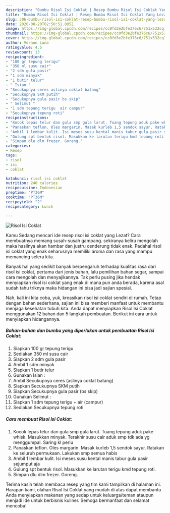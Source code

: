 ```yaml
---
description: "Bumbu Risol Isi Coklat | Resep Bumbu Risol Isi Coklat Yang Lezat"
title: "Bumbu Risol Isi Coklat | Resep Bumbu Risol Isi Coklat Yang Lezat"
slug: 306-bumbu-risol-isi-coklat-resep-bumbu-risol-isi-coklat-yang-lezat
date: 2020-08-20T02:50:51.895Z
image: https://img-global.cpcdn.com/recipes/cc0fd3e2bfe376c6/751x532cq70/risol-isi-coklat-foto-resep-utama.jpg
thumbnail: https://img-global.cpcdn.com/recipes/cc0fd3e2bfe376c6/751x532cq70/risol-isi-coklat-foto-resep-utama.jpg
cover: https://img-global.cpcdn.com/recipes/cc0fd3e2bfe376c6/751x532cq70/risol-isi-coklat-foto-resep-utama.jpg
author: Vernon Luna
ratingvalue: 4.5
reviewcount: 13
recipeingredient:
- "100 gr tepung terigu"
- "350 ml susu cair"
- "2 sdm gula pasir"
- "1 sdm minyak"
- "1 butir telur"
- " Isian "
- "Secukupnya ceres aslinya coklat batang"
- "Secukupnya SKM putih"
- "Secukupnya gula pasir bs skip"
- " Selimut "
- "1 sdm tepung terigu  air campur"
- "Secukupnya tepung roti"
recipeinstructions:
- "Kocok lepas telur dan gula smp gula larut. Tuang tepung aduk pake whisk. Masukkan minyak. Terakhir susu cair aduk smp tdk ada yg menggumpal. Saring kl perlu"
- "Panaskan teflon. Oles margarin. Masak kurleb 1,5 sendok sayur. Ratakan ke seluruh permukaan. Lakukan smp semua habis"
- "Ambil 1 lembar kulit. Isi meses susu kental manis tabur gula pasir sejumput aja"
- "Gulung spt bentuk risol. Masukkan ke larutan terigu kmd tepung roti."
- "Simpan dlu dlm frezer. Goreng."
categories:
- Resep
tags:
- risol
- isi
- coklat

katakunci: risol isi coklat 
nutrition: 240 calories
recipecuisine: Indonesian
preptime: "PT36M"
cooktime: "PT36M"
recipeyield: "2"
recipecategory: Lunch

---
```



![Risol Isi Coklat](https://img-global.cpcdn.com/recipes/cc0fd3e2bfe376c6/751x532cq70/risol-isi-coklat-foto-resep-utama.jpg)

Kamu Sedang mencari ide resep risol isi coklat yang Lezat? Cara membuatnya memang susah-susah gampang. sekiranya keliru mengolah maka hasilnya akan hambar dan justru cenderung tidak enak. Padahal risol isi coklat yang enak seharusnya memiliki aroma dan rasa yang mampu memancing selera kita.

Banyak hal yang sedikit banyak berpengaruh terhadap kualitas rasa dari risol isi coklat, pertama dari jenis bahan, lalu pemilihan bahan segar, sampai cara mengolah dan menyajikannya. Tak perlu pusing jika hendak menyiapkan risol isi coklat yang enak di mana pun anda berada, karena asal sudah tahu triknya maka hidangan ini bisa jadi sajian spesial.




Nah, kali ini kita coba, yuk, kreasikan risol isi coklat sendiri di rumah. Tetap dengan bahan sederhana, sajian ini bisa memberi manfaat untuk membantu menjaga kesehatan tubuh kita. Anda dapat menyiapkan Risol Isi Coklat menggunakan 12 bahan dan 5 langkah pembuatan. Berikut ini cara untuk menyiapkan hidangannya.

<!--inarticleads1-->

##### Bahan-bahan dan bumbu yang diperlukan untuk pembuatan Risol Isi Coklat:

1. Siapkan 100 gr tepung terigu
1. Sediakan 350 ml susu cair
1. Siapkan 2 sdm gula pasir
1. Ambil 1 sdm minyak
1. Siapkan 1 butir telur
1. Gunakan  Isian :
1. Ambil Secukupnya ceres (aslinya coklat batang)
1. Siapkan Secukupnya SKM putih
1. Siapkan Secukupnya gula pasir (bs skip)
1. Gunakan  Selimut :
1. Siapkan 1 sdm tepung terigu + air (campur)
1. Sediakan Secukupnya tepung roti




<!--inarticleads2-->

##### Cara membuat Risol Isi Coklat:

1. Kocok lepas telur dan gula smp gula larut. Tuang tepung aduk pake whisk. Masukkan minyak. Terakhir susu cair aduk smp tdk ada yg menggumpal. Saring kl perlu
1. Panaskan teflon. Oles margarin. Masak kurleb 1,5 sendok sayur. Ratakan ke seluruh permukaan. Lakukan smp semua habis
1. Ambil 1 lembar kulit. Isi meses susu kental manis tabur gula pasir sejumput aja
1. Gulung spt bentuk risol. Masukkan ke larutan terigu kmd tepung roti.
1. Simpan dlu dlm frezer. Goreng.




Terima kasih telah membaca resep yang tim kami tampilkan di halaman ini. Harapan kami, olahan Risol Isi Coklat yang mudah di atas dapat membantu Anda menyiapkan makanan yang sedap untuk keluarga/teman ataupun menjadi ide untuk berbisnis kuliner. Semoga bermanfaat dan selamat mencoba!
